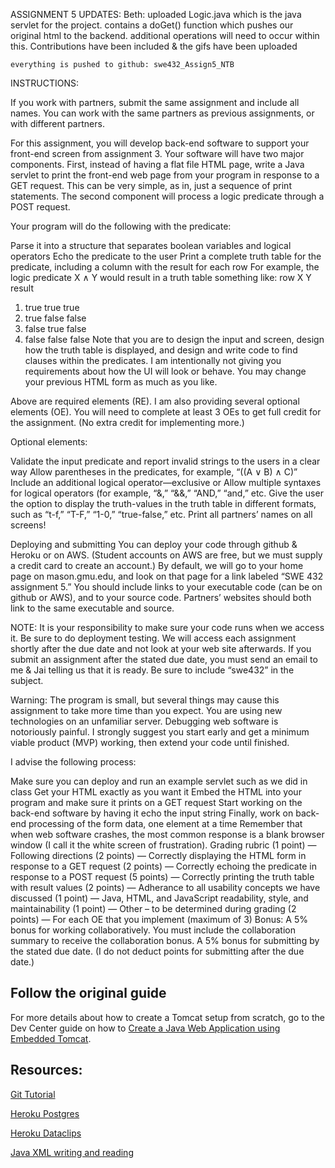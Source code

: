 ASSIGNMENT 5
UPDATES:
	Beth: uploaded Logic.java which is the java servlet for the project.
	contains a doGet() function which pushes our original html to the backend.
	additional operations will need to occur within this. Contributions have been
	included & the gifs have been uploaded
	
	everything is pushed to github: swe432_Assign5_NTB



INSTRUCTIONS:

If you work with partners, submit the same assignment and include all names. You can work with the same partners as previous assignments, or with different partners.

For this assignment, you will develop back-end software to support your front-end screen from assignment 3. Your software will have two major components. First, instead of having a flat file HTML page, write a Java servlet to print the front-end web page from your program in response to a GET request. This can be very simple, as in, just a sequence of print statements. The second component will process a logic predicate through a POST request.

Your program will do the following with the predicate:

Parse it into a structure that separates boolean variables and logical operators
Echo the predicate to the user
Print a complete truth table for the predicate, including a column with the result for each row
For example, the logic predicate X ∧ Y would result in a truth table something like:
row	X	Y	result
1.	true	true	true
2.	true	false	false
3.	false	true	false
4.	false	false	false
Note that you are to design the input and screen, design how the truth table is displayed, and design and write code to find clauses within the predicates. I am intentionally not giving you requirements about how the UI will look or behave. You may change your previous HTML form as much as you like.

Above are required elements (RE). I am also providing several optional elements (OE). You will need to complete at least 3 OEs to get full credit for the assignment. (No extra credit for implementing more.)

Optional elements:

Validate the input predicate and report invalid strings to the users in a clear way
Allow parentheses in the predicates, for example, “((A ∨ B) ∧ C)”
Include an additional logical operator—exclusive or
Allow multiple syntaxes for logical operators (for example, “&,” “&&,” “AND,” “and,” etc.
Give the user the option to display the truth-values in the truth table in different formats, such as “t-f,” “T-F,” “1-0,” “true-false,” etc.
Print all partners’ names on all screens!

Deploying and submitting
You can deploy your code through github & Heroku or on AWS. (Student accounts on AWS are free, but we must supply a credit card to create an account.) By default, we will go to your home page on mason.gmu.edu, and look on that page for a link labeled “SWE 432 assignment 5.” You should include links to your executable code (can be on github or AWS), and to your source code. Partners’ websites should both link to the same executable and source.

NOTE: It is your responsibility to make sure your code runs when we access it. Be sure to do deployment testing. We will access each assignment shortly after the due date and not look at your web site afterwards. If you submit an assignment after the stated due date, you must send an email to me & Jai telling us that it is ready. Be sure to include “swe432” in the subject.

Warning: The program is small, but several things may cause this assignment to take more time than you expect. You are using new technologies on an unfamiliar server. Debugging web software is notoriously painful. I strongly suggest you start early and get a minimum viable product (MVP) working, then extend your code until finished.

I advise the following process:

Make sure you can deploy and run an example servlet such as we did in class
Get your HTML exactly as you want it
Embed the HTML into your program and make sure it prints on a GET request
Start working on the back-end software by having it echo the input string
Finally, work on back-end processing of the form data, one element at a time
Remember that when web software crashes, the most common response is a blank browser window (I call it the white screen of frustration).
Grading rubric
(1 point) — Following directions
(2 points) — Correctly displaying the HTML form in response to a GET request
(2 points) — Correctly echoing the predicate in response to a POST request
(5 points) — Correctly printing the truth table with result values
(2 points) — Adherance to all usability concepts we have discussed
(1 point) — Java, HTML, and JavaScript readability, style, and maintainability
(1 point) — Other – to be determined during grading
(2 points) — For each OE that you implement (maximum of 3)
Bonus:
A 5% bonus for working collaboratively. You must include the collaboration summary to receive the collaboration bonus.
A 5% bonus for submitting by the stated due date. (I do not deduct points for submitting after the due date.)


## Follow the original guide
For more details about how to create a Tomcat setup from scratch, go to the Dev Center guide on how to [Create a Java Web Application using Embedded Tomcat](https://devcenter.heroku.com/articles/create-a-java-web-application-using-embedded-tomcat).

## Resources: 

[Git Tutorial](https://kbroman.org/github_tutorial/pages/init.html)

[Heroku Postgres](https://devcenter.heroku.com/articles/heroku-postgresql)

[Heroku Dataclips](https://devcenter.heroku.com/articles/dataclips)

[Java XML writing and reading](https://www.vogella.com/tutorials/JavaXML/article.html)



